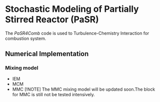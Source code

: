 # Stochastic Modeling of Partially Stirred Reactor (PaSR)
The _PaSR4Comb_ code is used to Turbulence-Chemistry Interaction for combustion system. 


## Numerical Implementation
### Mixing model
+ IEM
+ MCM
+ MMC
[!NOTE]
The MMC mixing model will be updated soon.The block for MMC is still not be tested intensively.

